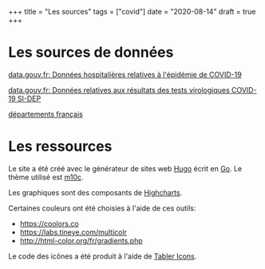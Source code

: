 +++
title = "Les sources"
tags = ["covid"]
date = "2020-08-14"
draft = true
+++

# Les sources de données <a name="sources"></a>


[data.gouv.fr: Données hospitalières relatives à l'épidémie de COVID-19](https://www.data.gouv.fr/fr/datasets/donnees-hospitalieres-relatives-a-lepidemie-de-covid-19/)

[data.gouv.fr: Données relatives aux résultats des tests virologiques COVID-19 SI-DEP](https://www.data.gouv.fr/fr/datasets/donnees-relatives-aux-resultats-des-tests-virologiques-covid-19/)

[départements français](https://www.regions-et-departements.fr/departements-francais)

# Les ressources <a name="ressources"></a>

Le site a été créé avec le générateur de sites web [Hugo](https://gohugo.io) écrit en [Go](https://golang.org). Le thème utilisé est [m10c](https://themes.gohugo.io/hugo-theme-m10c/).

Les graphiques sont des composants de [Highcharts](https://www.highcharts.com).

Certaines couleurs ont été choisies à l'aide de ces outils:
- https://coolors.co
- https://labs.tineye.com/multicolr
- http://html-color.org/fr/gradients.php

Le code des icônes a été produit à l'aide de [Tabler Icons](https://tablericons.com).